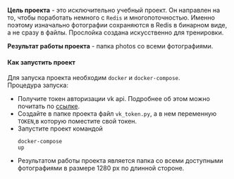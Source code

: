 

**Цель проекта** - это исключительно учебный проект. Он направлен на то, чтобы поработать немного с `Redis` и многопоточностью. Именно поэтому изначально фотографии сохраняются в Redis в бинарном виде, а не сразу в файлы. Прослойка создана искусственно для тренировки.  

**Результат работы проекта** - папка photos со всеми фотографиями.

#### Как запустить проект
Для запуска проекта необходим `docker` и `docker-compose`.  
Процедура запуска:  
* Получите токен авторизации vk api.
Подробнее об этом можно почитать по [ссылке](https://vk.com/dev/first_guide).
* Создайте в папке проекта файл `vk_token.py`, а в нем переменную `TOKEN`,в которую поместите свой токен.
* Запустите проект командой <pre><code>docker-compose up</code></pre>
* Результатом работы проекта является папка со всеми доступными фотографиями в размере 1280 px по длинной стороне. 